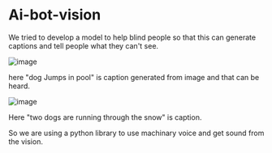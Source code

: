 # Ai-bot-vision
We tried to develop a model to help blind people so that this can generate captions and tell people what they can't see.



![image](https://user-images.githubusercontent.com/64769085/123532816-2ee29200-d72e-11eb-9c2c-635db09b2e14.png)



here "dog Jumps in pool" is caption generated from image and that can be heard.



![image](https://user-images.githubusercontent.com/64769085/123532892-d9f34b80-d72e-11eb-8e11-b06e5042ae06.png)


Here "two dogs are running through the snow" is caption.



So we are using a python library to use machinary voice and get sound from the vision. 

